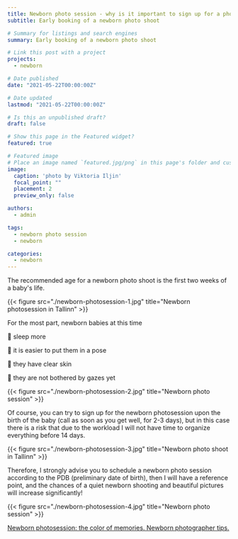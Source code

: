 ```yaml
---
title: Newborn photo session - why is it important to sign up for a photo session in advance
subtitle: Early booking of a newborn photo shoot

# Summary for listings and search engines
summary: Early booking of a newborn photo shoot

# Link this post with a project
projects: 
  - newborn

# Date published
date: "2021-05-22T00:00:00Z"

# Date updated
lastmod: "2021-05-22T00:00:00Z"

# Is this an unpublished draft?
draft: false

# Show this page in the Featured widget?
featured: true

# Featured image
# Place an image named `featured.jpg/png` in this page's folder and customize its options here.
image:
  caption: 'photo by Viktoria Iljin'
  focal_point: ""
  placement: 2
  preview_only: false

authors:
  - admin

tags:
  - newborn photo session
  - newborn

categories:
  - newborn
---
```

The recommended age for a newborn photo shoot is the first two weeks of a baby's life.

{{< figure src="./newborn-photosession-1.jpg" title="Newborn photosession in Tallinn" >}}

For the most part, newborn babies at this time

🥰 sleep more

🥰 it is easier to put them in a pose

🥰 they have clear skin

🥰 they are not bothered by gazes yet

{{< figure src="./newborn-photosession-2.jpg" title="Newborn photo session" >}}

Of course, you can try to sign up for the newborn photosession upon the birth of the baby (call as soon as you get well, for 2-3 days), but in this case there is a risk that due to the workload I will not have time to organize everything before 14 days.

{{< figure src="./newborn-photosession-3.jpg" title="Newborn photo shoot in Tallinn" >}}

Therefore, I strongly advise you to schedule a newborn photo session according to the PDB (preliminary date of birth), then I will have a reference point, and the chances of a quiet newborn shooting and beautiful pictures will increase significantly!

{{< figure src="./newborn-photosession-4.jpg" title="Newborn photo session" >}}

[Newborn photosession: the color of memories. Newborn photographer tips.](https://www.lastefoto.ee/en/post/newborn-session-the-colour-of-memories-newborn-photographer-tips/)